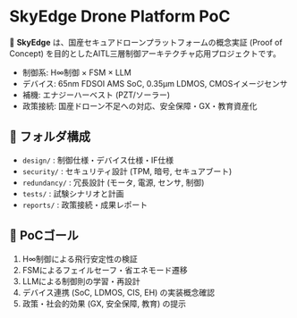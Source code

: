 # SkyEdge Drone Platform PoC

🚀 **SkyEdge** は、国産セキュアドローンプラットフォームの概念実証 (Proof of Concept) を目的としたAITL三層制御アーキテクチャ応用プロジェクトです。  

- 制御系: H∞制御 × FSM × LLM  
- デバイス: 65nm FDSOI AMS SoC, 0.35µm LDMOS, CMOSイメージセンサ  
- 補機: エナジーハーベスト (PZT/ソーラー)  
- 政策接続: 国産ドローン不足への対応、安全保障・GX・教育資産化  

## 📂 フォルダ構成
- `design/` : 制御仕様・デバイス仕様・IF仕様  
- `security/` : セキュリティ設計 (TPM, 暗号, セキュアブート)  
- `redundancy/` : 冗長設計 (モータ, 電源, センサ, 制御)  
- `tests/` : 試験シナリオと計画  
- `reports/` : 政策接続・成果レポート  

## 🎯 PoCゴール
1. H∞制御による飛行安定性の検証  
2. FSMによるフェイルセーフ・省エネモード遷移  
3. LLMによる制御則の学習・再設計  
4. デバイス連携 (SoC, LDMOS, CIS, EH) の実装概念確認  
5. 政策・社会的効果 (GX, 安全保障, 教育) の提示  
